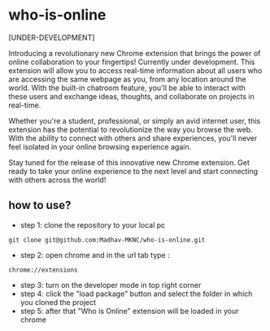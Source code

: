 # who-is-online

[UNDER-DEVELOPMENT]


Introducing a revolutionary new Chrome extension that brings the power of online collaboration to your fingertips! Currently under development.
This extension will allow you to access real-time information about all users who are accessing the same webpage as you, from any location around the world.
With the built-in chatroom feature, you'll be able to interact with these users and exchange ideas, thoughts, and collaborate on projects in real-time. 

Whether you're a student, professional, or simply an avid internet user, this extension has the potential to revolutionize the way you browse the web.
With the ability to connect with others and share experiences, you'll never feel isolated in your online browsing experience again. 

Stay tuned for the release of this innovative new Chrome extension. Get ready to take your online experience to the next level and start connecting with others across the world!



## how to use?
* step 1: clone the repository to your local pc
```
git clone git@github.com:Madhav-MKNC/who-is-online.git
```
* step 2: open chrome and in the url tab type :
```
chrome://extensions
```
* step 3: turn on the developer mode in top right corner
* step 4: click the "load package" button and select the folder in which you cloned the project
* step 5: after that "Who is Online" extension will be loaded in your chrome

